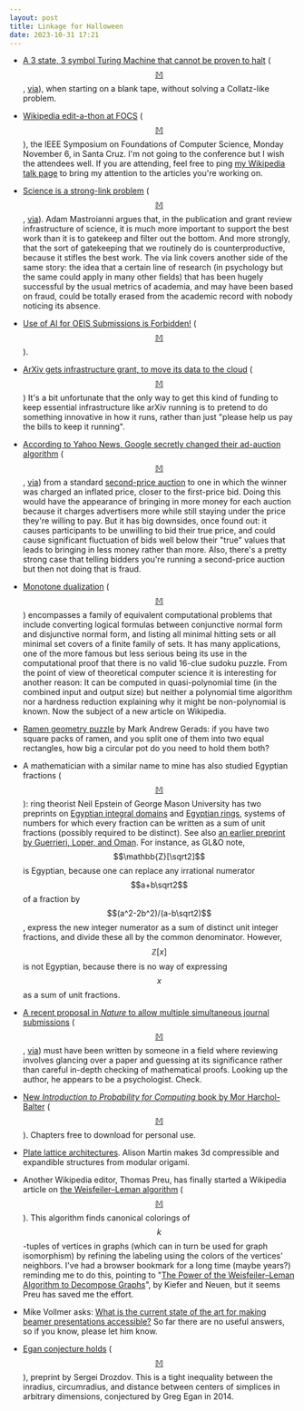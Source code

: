 ```yaml
---
layout: post
title: Linkage for Halloween
date: 2023-10-31 17:21
---
```

* [A 3 state, 3 symbol Turing Machine that cannot be proven to halt](https://www.sligocki.com/2023/10/16/bb-3-3-is-hard.html) <span style="white-space:nowrap">([$$\mathbb{M}$$](https://mathstodon.xyz/@11011110/111248650705734543),</span> [via](https://lobste.rs/s/d1piz2/bb_3_3_is_hard)), when starting on a blank tape, without solving a Collatz-like problem.

* [Wikipedia edit-a-thon at FOCS](https://thmatters.wordpress.com/2023/10/15/wikipedia-edit-a-thon-at-focs/) <span style="white-space:nowrap">([$$\mathbb{M}$$](https://mathstodon.xyz/@11011110/111253454448026599))</span>, the IEEE Symposium on Foundations of Computer Science, Monday November 6, in Santa Cruz. I'm not going to the conference but I wish the attendees well. If you are attending, feel free to ping [my Wikipedia talk page](https://en.wikipedia.org/wiki/User_talk:David_Eppstein) to bring my attention to the articles you're working on.

* [Science is a strong-link problem](https://www.experimental-history.com/p/science-is-a-strong-link-problem) <span style="white-space:nowrap">([$$\mathbb{M}$$](https://mathstodon.xyz/@11011110/111258753667063166),</span> [via](https://www.metafilter.com/200964/Cognitive-Bias-Situations-Matter-Pick-a-Noun-and-other-dead-ends)). Adam Mastroianni argues that, in the publication and grant review infrastructure of science, it is much more important to support the best work than it is to gatekeep and filter out the bottom. And more strongly, that the sort of gatekeeping that we routinely do is counterproductive, because it stifles the best work. The via link covers another side of the same story: the idea that a certain line of research (in psychology but the same could apply in many other fields) that has been hugely successful by the usual metrics of academia, and may have been based on fraud, could be totally erased from the academic record with nobody noticing its absence.

* [Use of AI for OEIS Submissions is Forbidden!](https://oeis.org/wiki/Use_of_AI_for_OEIS_Submissions_is_Forbidden) <span style="white-space:nowrap">([$$\mathbb{M}$$](https://mathstodon.xyz/@peterluschny/111269092548386862)).</span>

* [ArXiv gets infrastructure grant, to move its data to the cloud](https://news.cornell.edu/stories/2023/10/research-repository-arxiv-receives-10m-upgrades) <span style="white-space:nowrap">([$$\mathbb{M}$$](https://mathstodon.xyz/@Ianagol/111269036294724117))</span> It's a bit unfortunate that the only way to get this kind of funding to keep essential infrastructure like arXiv running is to pretend to do something innovative in how it runs, rather than just "please help us pay the bills to keep it running".

* [According to Yahoo News, Google secretly changed their ad-auction algorithm](https://finance.yahoo.com/news/google-changed-ad-auctions-raising-191333390.html) <span style="white-space:nowrap">([$$\mathbb{M}$$](https://mathstodon.xyz/@11011110/111281699338108839),</span> [via](https://news.ycombinator.com/item?id=37820192)) from a standard [second-price auction](https://en.wikipedia.org/wiki/Vickrey_auction) to one in which the winner was charged an inflated price, closer to the first-price bid. Doing this would have the appearance of bringing in more money for each auction because it charges advertisers more while still staying under the price they're willing to pay. But it has big downsides, once found out: it causes participants to be unwilling to bid their true price, and could cause significant fluctuation of bids well below their "true" values that leads to bringing in less money rather than more. Also, there's a pretty strong case that telling bidders you're running a second-price auction but then not doing that is fraud.

* [Monotone dualization](https://en.wikipedia.org/wiki/Monotone_dualization) <span style="white-space:nowrap">([$$\mathbb{M}$$](https://mathstodon.xyz/@11011110/111285543507787129))</span> encompasses a family of equivalent computational problems that include converting logical formulas between conjunctive normal form and disjunctive normal form, and listing all minimal hitting sets or all minimal set covers of a finite family of sets. It has many applications, one of the more famous but less serious being its use in the computational proof that there is no valid 16-clue sudoku puzzle. From the point of view of theoretical computer science it is interesting for another reason: It can be computed in quasi-polynomial time (in the combined input and output size) but neither a polynomial time algorithm nor a hardness reduction explaining why it might be non-polynomial is known. Now the subject of a new article on Wikipedia.

* [Ramen geometry puzzle](https://mathstodon.xyz/@Mark_Andrew_Gerads/111282585937392667) by Mark Andrew Gerads: if you have two square packs of ramen, and you split one of them into two equal rectangles, how big a circular pot do you need to hold them both?

* A mathematician with a similar name to mine has also studied Egyptian fractions <span style="white-space:nowrap">([$$\mathbb{M}$$](https://mathstodon.xyz/@11011110/111298160613513791))</span>: ring theorist Neil Epstein of George Mason University has two preprints on [Egyptian integral domains](https://arxiv.org/abs/2303.15685) and [Egyptian rings](https://arxiv.org/abs/2304.09845), systems of numbers for which every fraction can be written as a sum of unit fractions (possibly required to be distinct). See also [an earlier preprint by Guerrieri, Loper, and Oman](https://faculty.uccs.edu/goman/wp-content/uploads/sites/15/2023/04/JAA-submission.pdf). For instance, as GL&O note, $$\mathbb{Z}[\sqrt2]$$ is Egyptian, because one can replace any irrational numerator $$a+b\sqrt2$$ of a fraction by $$(a^2-2b^2)/(a-b\sqrt2)$$, express the new integer numerator as a sum of distinct unit integer fractions, and divide these all by the common denominator. However, $$\mathbb{Z}[x]$$ is not Egyptian, because there is no way of expressing $$x$$ as a sum of unit fractions.

* [A recent proposal in _Nature_ to allow multiple simultaneous journal submissions](https://www.nature.com/articles/d41586-023-03196-y) <span style="white-space:nowrap">([$$\mathbb{M}$$](https://mathstodon.xyz/@11011110/111304041670266825),</span>  [via](https://news.ycombinator.com/item?id=37850593)) must have been written by someone in a field where reviewing involves glancing over a paper and guessing at its significance rather than careful in-depth checking of mathematical proofs. Looking up the author, he appears to be a psychologist. Check.

* [New _Introduction to Probability for Computing_ book by Mor Harchol-Balter](https://www.cs.cmu.edu/~harchol/Probability/book.html) <span style="white-space:nowrap">([$$\mathbb{M}$$](https://mathstodon.xyz/@fortnow@fediscience.org/111307429996193442)).</span> Chapters free to download for personal use.

* [Plate lattice architectures](https://mathstodon.xyz/@alisonmartin57@mastodon.social/111243532000121153). Alison Martin makes 3d compressible and expandible structures from modular origami.

* Another Wikipedia editor, Thomas Preu, has finally started a Wikipedia article on [the Weisfeiler–Leman algorithm](https://en.wikipedia.org/wiki/Weisfeiler_Leman_graph_isomorphism_test) <span style="white-space:nowrap">([$$\mathbb{M}$$](https://mathstodon.xyz/@11011110/111322763033346127)).</span> This algorithm finds canonical colorings of 
$$k$$-tuples of vertices in graphs (which can in turn be used for graph isomorphism) by refining the labeling using the colors of the vertices' neighbors. I've had a browser bookmark for a long time (maybe years?) reminding me to do this, pointing to "[The Power of the Weisfeiler–Leman Algorithm to Decompose Graphs](https://arxiv.org/abs/1908.05268)", by Kiefer and Neuen, but it seems Preu has saved me the effort.

* Mike Vollmer asks: [What is the current state of the art for making beamer presentations accessible?](https://mathstodon.xyz/@vollmerm@types.pl/111325606368504773) So far there are no useful answers, so if you know, please let him know.

* [Egan conjecture holds](https://arxiv.org/abs/2310.10816) <span style="white-space:nowrap">([$$\mathbb{M}$$](https://mathstodon.xyz/@gregeganSF/111278352542761648)),</span> preprint by Sergei Drozdov. This is a tight inequality between the inradius, circumradius, and distance between centers of simplices in arbitrary dimensions, conjectured by Greg Egan in 2014.